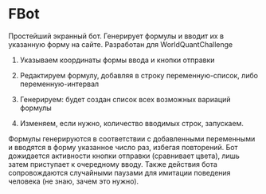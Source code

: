 # FBot
Простейший экранный бот. Генерирует формулы и вводит их в указанную форму на сайте. 
Разработан для WorldQuantChallenge

1) Указываем координаты формы ввода и кнопки отправки

2) Редактируем формулу, добавляя в строку переменную-список, либо переменную-интервал

3) Генерируем: будет создан список всех возможных вариаций формулы

4) Изменяем, если нужно, количество вводимых строк, запускаем.

Формулы генерируются в соответствии с добавленными переменными и вводятся в форму указанное число раз, избегая повторений. Бот дожидается активности кнопки отправки (сравнивает цвета), лишь затем приступает к очередному вводу. Также действия бота сопровождаются случайными паузами для имитации поведения человека (не знаю, зачем это нужно).
